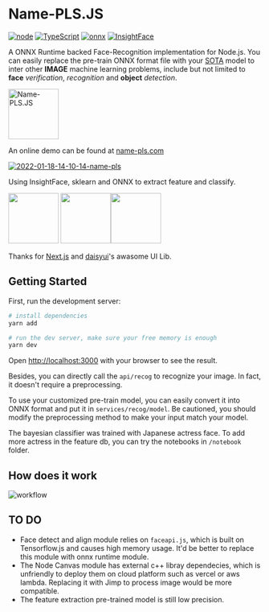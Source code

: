 # Name-PLS.JS
[![node](https://img.shields.io/badge/node-%3E%3D14-green)](https://nodejs.org/) [![TypeScript](https://img.shields.io/badge/%3C%2F%3E-TypeScript-blue.svg)](https://www.typescriptlang.org/) [![onnx](https://img.shields.io/badge/onnxruntime-node-brightgreen)](https://onnxruntime.ai/) [![InsightFace](https://img.shields.io/badge/InsightFace-ai-red)](https://insightface.ai/)

A ONNX Runtime backed Face-Recognition implementation for Node.js. You can easily replace the pre-train ONNX format file with your [SOTA](https://github.com/onnx/models) model to inter other **IMAGE** machine learning problems, include but not limited to **face** _verification_, _recognition_ and **object** _detection_.

<img src="https://raw.githubusercontent.com/wanghsinche/name-pls.js/main/public/android-chrome-512x512.png" height="100" title="Name-PLS.JS" alt="Name-PLS.JS" />

An online demo can be found at [name-pls.com](https://name-pls.com)

<a href="https://ibb.co/Z1GpTcy"><img src="https://i.ibb.co/cXkST2z/2022-01-18-14-10-14-name-pls.png" alt="2022-01-18-14-10-14-name-pls" border="0"></a>

Using InsightFace, sklearn and ONNX to extract feature and classify.

<img src="https://insightface.ai/assets/img/custom/logo3.jpg" height="100"/> <img src="https://raw.githubusercontent.com/scikit-learn/scikit-learn/main/doc/logos/scikit-learn-logo.png" height="100" /><img src="https://onnxruntime.ai/images/svg/ONNX-Runtime-logo.svg" height="100" />

Thanks for [Next.js](https://nextjs.org/) and [daisyui](https://daisyui.com/)'s awasome UI Lib. 


## Getting Started

First, run the development server:

```bash
# install dependencies
yarn add

# run the dev server, make sure your free memory is enough
yarn dev
```

Open [http://localhost:3000](http://localhost:3000) with your browser to see the result.

Besides, you can directly call the `api/recog` to recognize your image. In fact, it doesn't require a preprocessing.

To use your customized pre-train model, you can easily convert it into ONNX format and put it in `services/recog/model`. Be cautioned, you should modify the preprocessing method to make your input match your model. 

The bayesian classifier was trained with Japanese actress face. To add more actress in the feature db, you can try the notebooks in `/notebook` folder.

## How does it work

![workflow](http://www.plantuml.com/plantuml/svg/NL31ifim3BphApJla9xeJF81cNn3pxa8B8WwHcPaCsdwzRKSIaalOAzsLxk-vK9MrZd2A97nAvbCeXHHPfhu2odNqtG6q1JgUAI1CN3XeKZIk-BfX1HbqfcrDFPYl5WQE6VN57PCpu2kf4M-_yp06j170E3Us8NqrExwAQtmklm7RXdRGWvkkIUyx0cPocgC_AiOjPIDKY-QnsGpso7N1H15iqoFucRVClxWh5nmhbwn3jDIP9RV7F0fvO5CkR1frGffstyiyoygTjSjb7_zzhd_idS-ubizjyMjHilkPu03SrU_9u4AzPGFvQFqHlPgwj3_VPgUJTCQes1FBsuLxef3f9nb53Qdr-i806wqRt4ezDYPlrDtROo5BIV5zm-WOljymswiOPtZ7m00)

## TO DO

- Face detect and align module relies on `faceapi.js`, which is built on Tensorflow.js and causes high memory usage. It'd be better to replace this module with onnx runtime module.
- The Node Canvas module has external c++ libray dependecies, which is unfriendly to deploy them on cloud platform such as vercel or aws lambda. Replacing it with Jimp to process image would be more compatible.
- The feature extraction pre-trained model is still low precision.  
